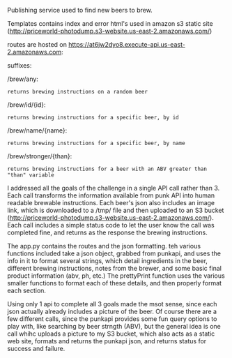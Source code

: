 Publishing service used to find new beers to brew. 

Templates contains index and error html's used in amazon s3 static site (http://priceworld-photodump.s3-website.us-east-2.amazonaws.com/)

routes are hosted on https://at6jw2dyo8.execute-api.us-east-2.amazonaws.com:

suffixes:

/brew/any:

	returns brewing instructions on a random beer

/brew/id/{id}:

	returns brewing instructions for a specific beer, by id

/brew/name/{name}:

	returns brewing instructions for a specific beer, by name

/brew/stronger/{than}:

	returns brewing instructions for a beer with an ABV greater than "than" variable


I addressed all the goals of the challenge in a single API call rather than 3. Each call transforms the information available from punk API into human readable brewable instructions. Each beer's json also includes an image link, which is downloaded to a /tmp/ file and then uploaded to an S3 bucket (http://priceworld-photodump.s3-website.us-east-2.amazonaws.com/). Each call includes a simple status code to let the user know the call was completed fine, and returns as the response the brewing instructions.

The app.py contains the routes and the json formatting. teh various functions included take a json object, grabbed from punkapi, and uses the info in it to format several strings, which detail ingredients in the beer, different brewing instructions, notes from the brewer, and some basic final product information (abv, ph, etc.) The prettyPrint function uses the various smaller functions to format each of these details, and then properly format each section. 

Using only 1 api to complete all 3 goals made the msot sense, since each json actually already includes a picture of the beer. Of course there are a few different calls, since the punkapi provides some fun query options to play with, like searching by beer strngth (ABV), but the general idea is one call whihc uploads a picture to my S3 bucket, which also acts as a static web site, formats and returns the punkapi json, and returns status for success and failure.


